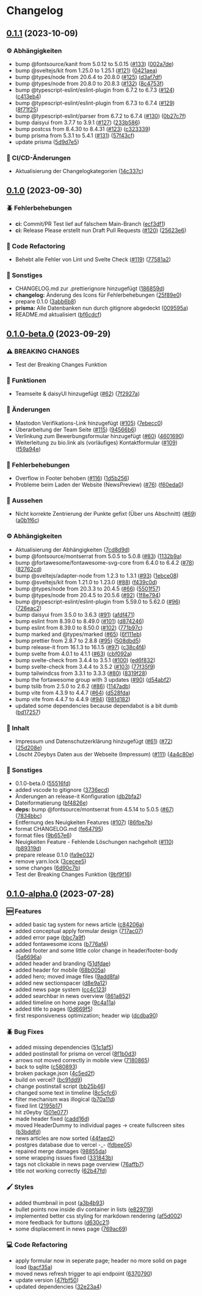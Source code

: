 # Changelog

## [0.1.1](https://github.com/Cubyx-Network/website/compare/v0.1.0...v0.1.1) (2023-10-09)


### ⚙️ Abhängigkeiten

* bump @fontsource/kanit from 5.0.12 to 5.0.15 ([#133](https://github.com/Cubyx-Network/website/issues/133)) ([002a7de](https://github.com/Cubyx-Network/website/commit/002a7dea989823044e62201a32542e19a5f90cf1))
* bump @sveltejs/kit from 1.25.0 to 1.25.1 ([#121](https://github.com/Cubyx-Network/website/issues/121)) ([0421aea](https://github.com/Cubyx-Network/website/commit/0421aeaed12feb904a6a86ec882b0768d52b317e))
* bump @types/node from 20.6.4 to 20.8.0 ([#125](https://github.com/Cubyx-Network/website/issues/125)) ([d3af7df](https://github.com/Cubyx-Network/website/commit/d3af7df619f91ae8e295e3b188a77a4795dece1b))
* bump @types/node from 20.8.0 to 20.8.3 ([#132](https://github.com/Cubyx-Network/website/issues/132)) ([8c4753f](https://github.com/Cubyx-Network/website/commit/8c4753f3fd4707d47908337d2d5ba56326bd7a00))
* bump @typescript-eslint/eslint-plugin from 6.7.2 to 6.7.3 ([#124](https://github.com/Cubyx-Network/website/issues/124)) ([c413eb4](https://github.com/Cubyx-Network/website/commit/c413eb4cda27615577580e5af1ad8c7fb7b72386))
* bump @typescript-eslint/eslint-plugin from 6.7.3 to 6.7.4 ([#129](https://github.com/Cubyx-Network/website/issues/129)) ([8f71f25](https://github.com/Cubyx-Network/website/commit/8f71f257ab44db991fe13e121bd8841acab5182f))
* bump @typescript-eslint/parser from 6.7.2 to 6.7.4 ([#130](https://github.com/Cubyx-Network/website/issues/130)) ([0b27c7f](https://github.com/Cubyx-Network/website/commit/0b27c7fa5e54b6375e79300efeba004cfcdabdd7))
* bump daisyui from 3.7.7 to 3.9.1 ([#127](https://github.com/Cubyx-Network/website/issues/127)) ([233b586](https://github.com/Cubyx-Network/website/commit/233b5867f3db19e3eecbc06d7625758a30cc7ed9))
* bump postcss from 8.4.30 to 8.4.31 ([#123](https://github.com/Cubyx-Network/website/issues/123)) ([c323339](https://github.com/Cubyx-Network/website/commit/c323339c363963de159931596c37729d9293d8a0))
* bump prisma from 5.3.1 to 5.4.1 ([#131](https://github.com/Cubyx-Network/website/issues/131)) ([57f43cf](https://github.com/Cubyx-Network/website/commit/57f43cf9a1d9e355cf29ada624bdc24e0211addc))
* update prisma ([5d9d7e5](https://github.com/Cubyx-Network/website/commit/5d9d7e509e69022bc81e9b69e0c133561492d104))


### 🚀 CI/CD-Änderungen

* Aktualisierung der Changelogkategorien ([14c337c](https://github.com/Cubyx-Network/website/commit/14c337c8983422e70bda711ed5679beeb277631f))

## [0.1.0](https://github.com/Cubyx-Network/website/compare/v0.1.0-beta.0...v0.1.0) (2023-09-30)


### 🪲 Fehlerbehebungen

* **ci:** Commit/PR Test lief auf falschem Main-Branch ([ecf3df1](https://github.com/Cubyx-Network/website/commit/ecf3df1de490a23a1b3b6c1823ac5a2137cf578f))
* **ci:** Release Please erstellt nun Draft Pull Requests ([#120](https://github.com/Cubyx-Network/website/issues/120)) ([25623e6](https://github.com/Cubyx-Network/website/commit/25623e628b9ca4d144fd6c4b79e3f4c1ae8ded9f))


### 🔧 Code Refactoring

* Behebt alle Fehler von Lint und Svelte Check ([#119](https://github.com/Cubyx-Network/website/issues/119)) ([77581a2](https://github.com/Cubyx-Network/website/commit/77581a2192ed89db8513d05483b536ef6425f4a7))


### 🔧 Sonstiges

* CHANGELOG.md zur .prettierignore hinzugefügt ([186859d](https://github.com/Cubyx-Network/website/commit/186859d314de2877a6f5bf65045fc7a6a7b92f38))
* **changelog:** Änderung des Icons für Fehlerbehebungen ([25f89e0](https://github.com/Cubyx-Network/website/commit/25f89e0450786bdd69955d625eabafd87af4b458))
* prepare 0.1.0 ([3abb6b8](https://github.com/Cubyx-Network/website/commit/3abb6b8d2e0aead7b3462dbf2ef7282926b6392c))
* **prisma:** Alle Datenbanken nun durch gitignore abgedeckt ([009595a](https://github.com/Cubyx-Network/website/commit/009595a633fc8b9f5f87382b105ebe996167db3f))
* README.md aktualisiert ([bf6cdcf](https://github.com/Cubyx-Network/website/commit/bf6cdcfdfc143e27da1648cb4a5296ba36415609))

## [0.1.0-beta.0](https://github.com/Cubyx-Network/website/compare/v0.1.0-alpha.0...v0.1.0-beta.0) (2023-09-29)


### ⚠ BREAKING CHANGES

* Test der Breaking Changes Funktion

### 📕 Funktionen

* Teamseite & daisyUI hinzugefügt ([#62](https://github.com/Cubyx-Network/website/issues/62)) ([7f2927a](https://github.com/Cubyx-Network/website/commit/7f2927a9258df22f7998b628e947319a09bae8e5))


### 🔄 Änderungen

* Mastodon Verifikations-Link hinzugefügt ([#105](https://github.com/Cubyx-Network/website/issues/105)) ([7ebecc0](https://github.com/Cubyx-Network/website/commit/7ebecc066e79b897d35c1814945a281c1ef44089))
* Überarbeitung der Team Seite ([#115](https://github.com/Cubyx-Network/website/issues/115)) ([94566b6](https://github.com/Cubyx-Network/website/commit/94566b61a692715d0c4e99d350a8d45ef139a28e))
* Verlinkung zum Bewerbungsformular hinzugefügt ([#60](https://github.com/Cubyx-Network/website/issues/60)) ([4601690](https://github.com/Cubyx-Network/website/commit/46016901fd7f8fc46eb4600805cc446baaf53c5d))
* Weiterleitung zu bio.link als (vorläufiges) Kontaktformular ([#109](https://github.com/Cubyx-Network/website/issues/109)) ([f59a94e](https://github.com/Cubyx-Network/website/commit/f59a94e2a771589c5c61379fccccf3c30fb850f1))


### 🦲 Fehlerbehebungen

* Overflow in Footer behoben ([#116](https://github.com/Cubyx-Network/website/issues/116)) ([1d5b256](https://github.com/Cubyx-Network/website/commit/1d5b25633e7e7cda12ef1552bc2d0cdffe3927c7))
* Probleme beim Laden der Website (NewsPreview) ([#76](https://github.com/Cubyx-Network/website/issues/76)) ([f60eda0](https://github.com/Cubyx-Network/website/commit/f60eda0f10724092a1a55974e85a1efda04b2594))


### 📌️ Aussehen

* Nicht korrekte Zentrierung der Punkte gefixt (Über uns Abschnitt) ([#69](https://github.com/Cubyx-Network/website/issues/69)) ([a0b1f6c](https://github.com/Cubyx-Network/website/commit/a0b1f6ce1adfbdc6458ac9698fe249b6be6ace21))


### ⚙️ Abhängigkeiten

* Aktualisierung der Abhängigkeiten ([7cd8d9d](https://github.com/Cubyx-Network/website/commit/7cd8d9d8e100a1e7435be7bcdf4fe86b10b64628))
* bump @fontsource/montserrat from 5.0.5 to 5.0.8 ([#83](https://github.com/Cubyx-Network/website/issues/83)) ([1132b9a](https://github.com/Cubyx-Network/website/commit/1132b9a06131f04f5fceeae15aa579fef2fea90a))
* bump @fortawesome/fontawesome-svg-core from 6.4.0 to 6.4.2 ([#78](https://github.com/Cubyx-Network/website/issues/78)) ([82762cd](https://github.com/Cubyx-Network/website/commit/82762cdb0bf86362de7a3a4351d787bba600a27a))
* bump @sveltejs/adapter-node from 1.2.3 to 1.3.1 ([#93](https://github.com/Cubyx-Network/website/issues/93)) ([1ebce08](https://github.com/Cubyx-Network/website/commit/1ebce0899824f8c9b220e400933bc54574e508a0))
* bump @sveltejs/kit from 1.21.0 to 1.23.0 ([#88](https://github.com/Cubyx-Network/website/issues/88)) ([f439c0d](https://github.com/Cubyx-Network/website/commit/f439c0d8e5caff0f7598d6c655f2272ce6e774c5))
* bump @types/node from 20.3.3 to 20.4.5 ([#66](https://github.com/Cubyx-Network/website/issues/66)) ([5501f57](https://github.com/Cubyx-Network/website/commit/5501f57cfc190e24686a7036625013690026acab))
* bump @types/node from 20.4.5 to 20.5.6 ([#92](https://github.com/Cubyx-Network/website/issues/92)) ([1f8e794](https://github.com/Cubyx-Network/website/commit/1f8e7940ef9cd8d95bdca82727e6870efa42e5f6))
* bump @typescript-eslint/eslint-plugin from 5.59.0 to 5.62.0 ([#96](https://github.com/Cubyx-Network/website/issues/96)) ([726eac2](https://github.com/Cubyx-Network/website/commit/726eac24fa48e044db5e8c458e5b2193e5deeb84))
* bump daisyui from 3.5.0 to 3.6.3 ([#91](https://github.com/Cubyx-Network/website/issues/91)) ([afdf471](https://github.com/Cubyx-Network/website/commit/afdf471456b2c62ae44a8e4ca3128c75965eef28))
* bump eslint from 8.39.0 to 8.49.0 ([#101](https://github.com/Cubyx-Network/website/issues/101)) ([d874246](https://github.com/Cubyx-Network/website/commit/d8742465c1d9f6a3487dbf54b630b7f34dcd0554))
* bump eslint from 8.39.0 to 8.50.0 ([#102](https://github.com/Cubyx-Network/website/issues/102)) ([771b97c](https://github.com/Cubyx-Network/website/commit/771b97c5f68f494a7dccf8f68d8b86a7299896ef))
* bump marked and @types/marked ([#65](https://github.com/Cubyx-Network/website/issues/65)) ([6f111eb](https://github.com/Cubyx-Network/website/commit/6f111eb910ac9cffdf1636b148b758086d970b5f))
* bump prettier from 2.8.7 to 2.8.8 ([#95](https://github.com/Cubyx-Network/website/issues/95)) ([508dbd5](https://github.com/Cubyx-Network/website/commit/508dbd59304e19440ddfe6bee72195ac672c7439))
* bump release-it from 16.1.3 to 16.1.5 ([#97](https://github.com/Cubyx-Network/website/issues/97)) ([c38c4f4](https://github.com/Cubyx-Network/website/commit/c38c4f4b590d14bea28f9f01ab6fbb61350953a2))
* bump svelte from 4.0.1 to 4.1.1 ([#63](https://github.com/Cubyx-Network/website/issues/63)) ([cbf092a](https://github.com/Cubyx-Network/website/commit/cbf092aa9b945723214e80ae503a2846dd102a20))
* bump svelte-check from 3.4.4 to 3.5.1 ([#100](https://github.com/Cubyx-Network/website/issues/100)) ([ed6f832](https://github.com/Cubyx-Network/website/commit/ed6f832f22910f114c08e1c10f40f7833f6628b9))
* bump svelte-check from 3.4.4 to 3.5.2 ([#103](https://github.com/Cubyx-Network/website/issues/103)) ([77f35f9](https://github.com/Cubyx-Network/website/commit/77f35f909e4ce463836cf690c386576739fb8d34))
* bump tailwindcss from 3.3.1 to 3.3.3 ([#80](https://github.com/Cubyx-Network/website/issues/80)) ([8319f28](https://github.com/Cubyx-Network/website/commit/8319f287fee413b1a802616c89ef7724c023ec77))
* bump the fortawesome group with 3 updates ([#90](https://github.com/Cubyx-Network/website/issues/90)) ([d54abf2](https://github.com/Cubyx-Network/website/commit/d54abf292fd96c5eafc695a309da1e8a8b6e50cc))
* bump tslib from 2.5.0 to 2.6.2 ([#86](https://github.com/Cubyx-Network/website/issues/86)) ([1147adb](https://github.com/Cubyx-Network/website/commit/1147adb898e129da7978da00c718c6b96dc1b721))
* bump vite from 4.3.9 to 4.4.7 ([#64](https://github.com/Cubyx-Network/website/issues/64)) ([d528fda](https://github.com/Cubyx-Network/website/commit/d528fda98a53987c2d888942908749ddd822c747))
* bump vite from 4.4.7 to 4.4.9 ([#94](https://github.com/Cubyx-Network/website/issues/94)) ([981d182](https://github.com/Cubyx-Network/website/commit/981d18213ac52e9cccfef4e8b6b6ae7d89ef0cb1))
* updated some dependencies because dependabot is a bit dumb ([bd17257](https://github.com/Cubyx-Network/website/commit/bd1725701d156143b544eb4ad1331420ca66884f))


### 📖 Inhalt

* Impressum und Datenschutzerklärung hinzugefügt ([#61](https://github.com/Cubyx-Network/website/issues/61)) ([#72](https://github.com/Cubyx-Network/website/issues/72)) ([25d208e](https://github.com/Cubyx-Network/website/commit/25d208e8b72f9dd846559267c43a7795ebb47d8f))
* Löscht Z0eybys Daten aus der Webseite (Impressum) ([#111](https://github.com/Cubyx-Network/website/issues/111)) ([4a4c80e](https://github.com/Cubyx-Network/website/commit/4a4c80ef15dd03cf17917b16c1a9182e315c0365))


### 🔧 Sonstiges

* 0.1.0-beta.0 ([55516fd](https://github.com/Cubyx-Network/website/commit/55516fdf4dce810017456185323fbb8dac73b83b))
* added vscode to gitignore ([3736ecd](https://github.com/Cubyx-Network/website/commit/3736ecd8b88e23adbb1f0ba60e4b7deff8f34d16))
* Änderungen an release-it Konfiguration ([db2bfa2](https://github.com/Cubyx-Network/website/commit/db2bfa205feddbe2fd9e7cf2c7faa5390832cc87))
* Dateiformatierung ([bf4826e](https://github.com/Cubyx-Network/website/commit/bf4826eb10ffdf42befeb8aefa7c2b979d5bc405))
* **deps:** bump @fontsource/montserrat from 4.5.14 to 5.0.5 ([#67](https://github.com/Cubyx-Network/website/issues/67)) ([7834bbc](https://github.com/Cubyx-Network/website/commit/7834bbc71866175684858c0ff677ca1eea0d71e8))
* Entfernung des Neuigkeiten Features ([#107](https://github.com/Cubyx-Network/website/issues/107)) ([86fbe7b](https://github.com/Cubyx-Network/website/commit/86fbe7bffef7fe6498e848f2095b2c40958d6703))
* format CHANGELOG.md ([fe64795](https://github.com/Cubyx-Network/website/commit/fe64795c0cf523a859b971e4ac83e4a3153d8b1b))
* format files ([9b657e6](https://github.com/Cubyx-Network/website/commit/9b657e6e4247556fec1e4bf97899710d9cbba051))
* Neuigkeiten Feature - Fehlende Löschungen nachgeholt ([#110](https://github.com/Cubyx-Network/website/issues/110)) ([b89319d](https://github.com/Cubyx-Network/website/commit/b89319d0dfc6d7e4619790dcc12959662486f891))
* prepare release 0.1.0 ([fa9e032](https://github.com/Cubyx-Network/website/commit/fa9e0329abb2b4f7a64061c8d597001dc86b3d0d))
* remove yarn.lock ([3cecee5](https://github.com/Cubyx-Network/website/commit/3cecee59a34ff3ba65052bc67d284847af4dcf9a))
* some changes ([6d90c7b](https://github.com/Cubyx-Network/website/commit/6d90c7b24b5ab93a41b1123153d82e448aa2f813))
* Test der Breaking Changes Funktion ([9bf9f16](https://github.com/Cubyx-Network/website/commit/9bf9f167f68af56bc67be6a29905163f04aa04d4))

## [0.1.0-alpha.0](https://github.com/Cubyx-Network/website/compare/v0.0.1+alpha...v0.1.0-alpha.0) (2023-07-28)

### 🆕 Features

- added basic tag system for news article ([c84206a](https://github.com/Cubyx-Network/website/commit/c84206aef1f441875a725dec2c1276f6864eb7a1))
- added conceptual apply formular design ([717ac07](https://github.com/Cubyx-Network/website/commit/717ac07130a35ae3ea12551dd7378b23ce5fb78d))
- added error page ([bbc7a9f](https://github.com/Cubyx-Network/website/commit/bbc7a9f807c3b9578e2d21be4021763661abdc05))
- added fontawesome icons ([b776af4](https://github.com/Cubyx-Network/website/commit/b776af4a8a8cd249362eda30b1fed1828c50ac02))
- added footer and some little color change in header/footer-body ([5a6696a](https://github.com/Cubyx-Network/website/commit/5a6696abfcf4dee7b415ff6f84a2c86a24fcae8f))
- added header and branding ([51dfdae](https://github.com/Cubyx-Network/website/commit/51dfdae0bf819f6ccd8b98db8ad1825475221e8d))
- added header for mobile ([68b005a](https://github.com/Cubyx-Network/website/commit/68b005ab05e078e6918d6caf0c8cf7124b89c280))
- added hero; moved image files ([9add8fa](https://github.com/Cubyx-Network/website/commit/9add8fa4f2d55bae561eaf5f5bc50ab30234d74d))
- added new sectionspacer ([d8e9a12](https://github.com/Cubyx-Network/website/commit/d8e9a12964339a4c9061e6799c572aeef9dcdf69))
- added news page system ([cc4c123](https://github.com/Cubyx-Network/website/commit/cc4c123c006214d15076078dd28cce82e1e38627))
- added searchbar in news overview ([861a852](https://github.com/Cubyx-Network/website/commit/861a8521a29ddfad8a560f74aff494511a223984))
- added timeline on home page ([9c4a11a](https://github.com/Cubyx-Network/website/commit/9c4a11a065cc74ce9adbedd894c6212fdcef8b47))
- added title to pages ([0d669f5](https://github.com/Cubyx-Network/website/commit/0d669f548493d461d8109c8c6a0ac840f8d2a548))
- first responsiveness optimization; header wip ([dcdba90](https://github.com/Cubyx-Network/website/commit/dcdba9013f81dfbe33576ef46fdfad3fab269672))

### 🪲 Bug Fixes

- added missing dependencies ([51c1af5](https://github.com/Cubyx-Network/website/commit/51c1af5c029f35246a3f84a4d6ab3d0270629221))
- added postinstall for prisma on vercel ([8f1b0d3](https://github.com/Cubyx-Network/website/commit/8f1b0d39af859ff124b3756bc0e2314842095fb5))
- arrows not moved correctly in mobile view ([7180865](https://github.com/Cubyx-Network/website/commit/71808653a63447f5b185e414d3dd4bf43b71fa0c))
- back to sqlite ([c580893](https://github.com/Cubyx-Network/website/commit/c5808934223d0fc5b0be9e10db201ec16df22058))
- broken package.json ([4c5ed2f](https://github.com/Cubyx-Network/website/commit/4c5ed2f1d448da6334fd0cb7288fc3f773b72ed9))
- build on vercel? ([bc91dd9](https://github.com/Cubyx-Network/website/commit/bc91dd9484d8a6d89aede29d5e69217c8a3bc2c5))
- change postinstall script ([bb25b46](https://github.com/Cubyx-Network/website/commit/bb25b46b98aa57bc08410512850a01fe0c081060))
- changed some text in timeline ([8c5cfc6](https://github.com/Cubyx-Network/website/commit/8c5cfc641dbf4286ede8c2d7f177c06b88a9a14b))
- filter mechanism was illogical ([b70a11d](https://github.com/Cubyx-Network/website/commit/b70a11db96c0d9df0ead1f75b9d945445f66f466))
- fixed lint ([2195b17](https://github.com/Cubyx-Network/website/commit/2195b178c1943867f88e2d66cffa2a1d3731964d))
- hit z0eyby ([501e077](https://github.com/Cubyx-Network/website/commit/501e0779c63e8dca4af9ef75984bc47239f21f27))
- made header fixed ([cadd16d](https://github.com/Cubyx-Network/website/commit/cadd16d73d06f4aea3d30e2c56fab0646b081e76))
- moved HeaderDummy to individual pages -> create fullscreen sites ([b3bddfd](https://github.com/Cubyx-Network/website/commit/b3bddfd56fa335812a44b50d7f5327d0e9d2f458))
- news articles are now sorted ([44faed2](https://github.com/Cubyx-Network/website/commit/44faed24632c6b57eeee43551ae46ab5889ee3d1))
- postgres database due to vercel -\_- ([fdbee05](https://github.com/Cubyx-Network/website/commit/fdbee0525826e2896e6802a2d98d96d8f8fd31d9))
- repaired merge damages ([98855da](https://github.com/Cubyx-Network/website/commit/98855da6bab8511bfb1bec3f36134a1e4cceac5c))
- some wrapping issues fixed ([331843b](https://github.com/Cubyx-Network/website/commit/331843bf02046cf66bb3c4fa829ad8a96d5937f4))
- tags not clickable in news page overview ([76affb7](https://github.com/Cubyx-Network/website/commit/76affb780a3dcae50fd6bb5b5c412fa6311b7e5c))
- title not working correctly ([62b47fd](https://github.com/Cubyx-Network/website/commit/62b47fdcffcbeaf1bd052157a0327b023bf2b0e9))

### 🖌️ Styles

- added thumbnail in post ([a3b4b93](https://github.com/Cubyx-Network/website/commit/a3b4b93c9f00dff2f87bc7c67533dc1b27b1656f))
- bullet points now inside div container in lists ([e829719](https://github.com/Cubyx-Network/website/commit/e829719136a8f975050baba6e4526963cbd6e2f5))
- implemented better css styling for markdown rendering ([af5d002](https://github.com/Cubyx-Network/website/commit/af5d00275e9fa145cdd12a94750228d6b42a0b14))
- more feedback for buttons ([d630c21](https://github.com/Cubyx-Network/website/commit/d630c21f991211008035bc4eff91cf9cdf89dcb6))
- some displacement in news page ([769ac69](https://github.com/Cubyx-Network/website/commit/769ac69cad3fc50a89cbdf6930af775d5b8c06ca))

### 💻 Code Refactoring

- apply formular now in seperate page; header no more solid on page load ([bacf35a](https://github.com/Cubyx-Network/website/commit/bacf35ad0ac5fb18b40cb712613813795ab54f84))
- moved news refresh trigger to api endpoint ([6370790](https://github.com/Cubyx-Network/website/commit/637079027f5ea15545b1774aa619592ebe6ef42b))
- update version ([47fbf50](https://github.com/Cubyx-Network/website/commit/47fbf500f98750a479dbbddade15c9931dad80f5))
- updated dependencies ([32e23a4](https://github.com/Cubyx-Network/website/commit/32e23a4bf831b386681e5fa0b306116d74bedc86))
